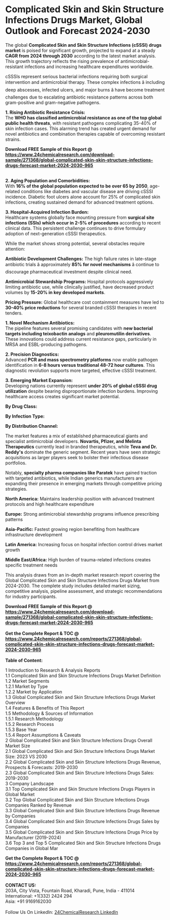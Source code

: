 <h1>Complicated Skin and Skin Structure Infections Drugs Market, Global Outlook and Forecast 2024-2030</h1><p>The global <strong>Complicated Skin and Skin Structure Infections (cSSSI) drugs market</strong> is poised for significant growth, projected to expand at a steady <strong>CAGR from 2024 through 2030</strong> according to the latest market analysis. This growth trajectory reflects the rising prevalence of antimicrobial-resistant infections and increasing healthcare expenditures worldwide.</p><p>cSSSIs represent serious bacterial infections requiring both surgical intervention and antimicrobial therapy. These complex infections â including deep abscesses, infected ulcers, and major burns â have become treatment challenges due to escalating antibiotic resistance patterns across both gram-positive and gram-negative pathogens.</p><p><strong>1. Rising Antibiotic Resistance Crisis:</strong><br>
The <strong>WHO has classified antimicrobial resistance as one of the top global public health threats</strong>, with resistant pathogens complicating 35-40% of skin infection cases. This alarming trend has created urgent demand for novel antibiotics and combination therapies capable of overcoming resistant strains.</p><div><b>Download FREE Sample of this Report @ 
            <a href="https://www.24chemicalresearch.com/download-sample/271368/global-complicated-skin-skin-structure-infections-drugs-forecast-market-2024-2030-965">
            https://www.24chemicalresearch.com/download-sample/271368/global-complicated-skin-skin-structure-infections-drugs-forecast-market-2024-2030-965</a></b></div><br><p><strong>2. Aging Population and Comorbidities:</strong><br>
With <strong>16% of the global population expected to be over 65 by 2050</strong>, age-related conditions like diabetes and vascular disease are driving cSSSI incidence. Diabetic foot ulcers alone account for 25% of complicated skin infections, creating sustained demand for advanced treatment options.</p><p><strong>3. Hospital-Acquired Infection Burden:</strong><br>
Healthcare systems globally face mounting pressure from <strong>surgical site infections (SSIs) which occur in 2-5% of procedures</strong> according to recent clinical data. This persistent challenge continues to drive formulary adoption of next-generation cSSSI therapeutics.</p><p>While the market shows strong potential, several obstacles require attention:</p><p><strong>Antibiotic Development Challenges:</strong> The high failure rates in late-stage antibiotic trials â approximately <strong>85% for novel mechanisms</strong> â continue to discourage pharmaceutical investment despite clinical need.</p><p><strong>Antimicrobial Stewardship Programs:</strong> Hospital protocols aggressively limiting antibiotic use, while clinically justified, have decreased product volumes by <strong>15-20% in key developed markets</strong>.</p><p><strong>Pricing Pressure:</strong> Global healthcare cost containment measures have led to <strong>30-40% price reductions</strong> for several branded cSSSI therapies in recent tenders.</p><p><strong>1. Novel Mechanism Antibiotics:</strong><br>
The pipeline features several promising candidates with <strong>new bacterial targets including teixobactin analogs</strong> and <strong>pleuromutilin derivatives</strong>. These innovations could address current resistance gaps, particularly in MRSA and ESBL-producing pathogens.</p><p><strong>2. Precision Diagnostics:</strong><br>
Advanced <strong>PCR and mass spectrometry platforms</strong> now enable pathogen identification in <strong>6-8 hours versus traditional 48-72 hour cultures</strong>. This diagnostic revolution supports more targeted, effective cSSSI treatment.</p><p><strong>3. Emerging Market Expansion:</strong><br>
Developing nations currently represent <strong>under 20% of global cSSSI drug utilization</strong> despite bearing disproportionate infection burdens. Improving healthcare access creates significant market potential.</p><p><strong>By Drug Class:</strong></p><p><strong>By Infection Type:</strong></p><p><strong>By Distribution Channel:</strong></p><p>The market features a mix of established pharmaceutical giants and specialist antimicrobial developers. <strong>Novartis, Pfizer, and Melinta Therapeutics</strong> currently lead in branded therapeutics, while <strong>Teva and Dr. Reddy's</strong> dominate the generic segment. Recent years have seen strategic acquisitions as larger players seek to bolster their infectious disease portfolios.</p><p>Notably, <strong>specialty pharma companies like Paratek</strong> have gained traction with targeted antibiotics, while Indian generics manufacturers are expanding their presence in emerging markets through competitive pricing strategies.</p><p><strong>North America:</strong> Maintains leadership position with advanced treatment protocols and high healthcare expenditure</p><p><strong>Europe:</strong> Strong antimicrobial stewardship programs influence prescribing patterns</p><p><strong>Asia-Pacific:</strong> Fastest growing region benefiting from healthcare infrastructure development</p><p><strong>Latin America:</strong> Increasing focus on hospital infection control drives market growth</p><p><strong>Middle East/Africa:</strong> High burden of trauma-related infections creates specific treatment needs</p><p>This analysis draws from an in-depth market research report covering the Global Complicated Skin and Skin Structure Infections Drugs Market from 2024-2030. The complete study includes detailed market sizing, competitive analysis, pipeline assessment, and strategic recommendations for industry participants.</p><div><b>Download FREE Sample of this Report @ 
            <a href="https://www.24chemicalresearch.com/download-sample/271368/global-complicated-skin-skin-structure-infections-drugs-forecast-market-2024-2030-965">
            https://www.24chemicalresearch.com/download-sample/271368/global-complicated-skin-skin-structure-infections-drugs-forecast-market-2024-2030-965</a></b></div><br><div><b>Get the Complete Report & TOC @ 
            <a href="https://www.24chemicalresearch.com/reports/271368/global-complicated-skin-skin-structure-infections-drugs-forecast-market-2024-2030-965">
            https://www.24chemicalresearch.com/reports/271368/global-complicated-skin-skin-structure-infections-drugs-forecast-market-2024-2030-965</a></b></div><br>
            <b>Table of Content:</b><p>1 Introduction to Research & Analysis Reports<br />
    1.1 Complicated Skin and Skin Structure Infections Drugs Market Definition<br />
    1.2 Market Segments<br />
        1.2.1 Market by Type<br />
        1.2.2 Market by Application<br />
    1.3 Global Complicated Skin and Skin Structure Infections Drugs Market Overview<br />
    1.4 Features & Benefits of This Report<br />
    1.5 Methodology & Sources of Information<br />
        1.5.1 Research Methodology<br />
        1.5.2 Research Process<br />
        1.5.3 Base Year<br />
        1.5.4 Report Assumptions & Caveats<br />
2 Global Complicated Skin and Skin Structure Infections Drugs Overall Market Size<br />
    2.1 Global Complicated Skin and Skin Structure Infections Drugs Market Size: 2023 VS 2030<br />
    2.2 Global Complicated Skin and Skin Structure Infections Drugs Revenue, Prospects & Forecasts: 2019-2030<br />
    2.3 Global Complicated Skin and Skin Structure Infections Drugs Sales: 2019-2030<br />
3 Company Landscape<br />
    3.1 Top Complicated Skin and Skin Structure Infections Drugs Players in Global Market<br />
    3.2 Top Global Complicated Skin and Skin Structure Infections Drugs Companies Ranked by Revenue<br />
    3.3 Global Complicated Skin and Skin Structure Infections Drugs Revenue by Companies<br />
    3.4 Global Complicated Skin and Skin Structure Infections Drugs Sales by Companies<br />
    3.5 Global Complicated Skin and Skin Structure Infections Drugs Price by Manufacturer (2019-2024)<br />
    3.6 Top 3 and Top 5 Complicated Skin and Skin Structure Infections Drugs Companies in Global Mar</p><div><b>Get the Complete Report & TOC @ 
            <a href="https://www.24chemicalresearch.com/reports/271368/global-complicated-skin-skin-structure-infections-drugs-forecast-market-2024-2030-965">
            https://www.24chemicalresearch.com/reports/271368/global-complicated-skin-skin-structure-infections-drugs-forecast-market-2024-2030-965</a></b></div><br><b>CONTACT US:</b><br>
            203A, City Vista, Fountain Road, Kharadi, Pune, India - 411014<br>
            International: +1(332) 2424 294<br>
            Asia: +91 9169162030 <br><br>
            Follow Us On LinkedIn: <a href="https://www.linkedin.com/company/24chemicalresearch/">24ChemicalResearch LinkedIn</a>